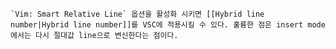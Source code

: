 	`Vim: Smart Relative Line` 옵션을 활성화 시키면 [[Hybrid line number|Hybrid line number]]를 VSC에 적용시킬 수 있다. 훌륭한 점은 insert mode에서는 다시 절대값 line으로 변신한다는 점이다. 